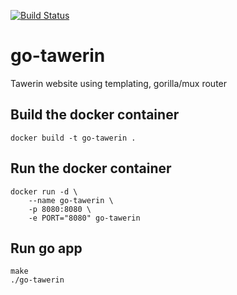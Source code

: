 [![Build Status](https://travis-ci.org/cagiti/go-tawerin.svg?branch=master)](https://travis-ci.org/cagiti/go-tawerin)

# go-tawerin
Tawerin website using templating, gorilla/mux router

## Build the docker container
```
docker build -t go-tawerin .
```

## Run the docker container
```
docker run -d \
    --name go-tawerin \
    -p 8080:8080 \
    -e PORT="8080" go-tawerin
```

## Run go app
```
make
./go-tawerin
```
